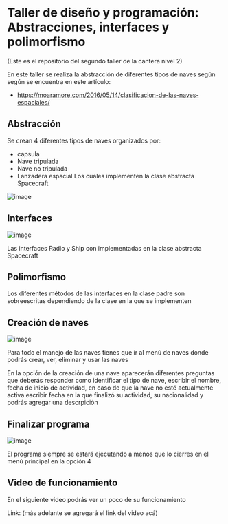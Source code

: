# Taller de diseño y programación: Abstracciones, interfaces y polimorfismo


(Este es el repositorio del segundo taller de la cantera nivel 2)

En este taller se realiza la abstracción de diferentes tipos de naves según según se encuentra en este artículo:

- https://moaramore.com/2016/05/14/clasificacion-de-las-naves-espaciales/

## Abstracción

Se crean 4 diferentes tipos de naves organizados por:
- capsula
- Nave tripulada
- Nave no tripulada
- Lanzadera espacial
Los cuales implementen la clase abstracta Spacecraft

![image](https://user-images.githubusercontent.com/96300875/206877090-28ca100c-201f-45b5-be3f-60d3aa520007.png)

## Interfaces

![image](https://user-images.githubusercontent.com/96300875/206876943-53455e3f-0588-4b1a-a15a-96c1ef91f5c4.png)

Las interfaces Radio y Ship con implementadas en la clase abstracta Spacecraft

## Polimorfismo

Los diferentes métodos de las interfaces en la clase padre son sobreescritas dependiendo de la clase en la que se implementen

## Creación de naves

![image](https://user-images.githubusercontent.com/96300875/206877135-22b7f142-07fd-4df7-bf87-38ed6c5b00ce.png)

Para todo el manejo de las naves tienes que ir al menú de naves donde podrás crear, ver, eliminar y usar las naves

En la opción de la creación de una nave aparecerán diferentes preguntas que deberás responder como identificar el tipo de nave, escribir el nombre,
fecha de inicio de actividad, en caso de que la nave no esté actualmente activa escribir fecha en la que finalizó su actividad, su nacionalidad y 
podrás agregar una descrpición 

## Finalizar programa

![image](https://user-images.githubusercontent.com/96300875/206877230-5d7f34d5-d1e3-4285-ab19-1de491ad1691.png)

El programa siempre se estará ejecutando a menos que lo cierres en el menú principal en la opción 4

## Video de funcionamiento

En el siguiente video podrás ver un poco de su funcionamiento

Link: (más adelante se agregará el link del video acá)




